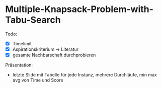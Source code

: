 # Multiple-Knapsack-Problem-with-Tabu-Search

Todo:
- [x] Timelimit
- [x] Aspirationskriterium -> Literatur
- [x] gesamte Nachbarschaft durchprobieren

Präsentation:
- letzte Slide mit Tabelle für jede Instanz, mehrere Durchläufe, min max avg von Time und Score
